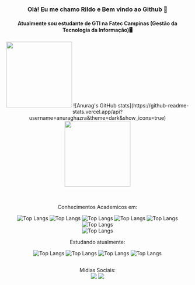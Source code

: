 <div class="container" align="center">

### Olá! Eu me chamo Rildo e Bem vindo ao Github 👋
#### Atualmente sou estudante de GTI na Fatec Campinas (Gestão da Tecnologia da Informação)🖥️

</div>
<div align="center">
  <img height="180em" src="https://github-readme-stats.vercel.app/api?username=rldclaro&show_icons=true&theme=dark&include_all_commits=true"/>
   ![Anurag's GitHub stats](https://github-readme-stats.vercel.app/api?username=anuraghazra&theme=dark&show_icons=true)
  <img height="180em" src="https://github-readme-stats.vercel.app/api/top-langs/?username=rldclaro&layout=compact&langs_count=7&theme=dark"/>
</div>

##

<div style="display: inline_block" align="center"><br>
   Conhecimentos Academicos em:
   <br>
  
   
   ![Top Langs](https://img.shields.io/badge/HTML5-E34F26?style=for-the-badge&logo=html5&logoColor=white)
   ![Top Langs](https://img.shields.io/badge/CSS3-1572B6?style=for-the-badge&logo=css3&logoColor=white)
   ![Top Langs](https://img.shields.io/badge/PHP-777BB4?style=for-the-badge&logo=php&logoColor=white)
   ![Top Langs](https://img.shields.io/badge/JavaScript-323330?style=for-the-badge&logo=javascript&logoColor=F7DF1E)
   ![Top Langs](https://img.shields.io/badge/MySQL-00000F?style=for-the-badge&logo=mysql&logoColor=white)	
   ![Top Langs](https://img.shields.io/badge/Bootstrap-563D7C?style=for-the-badge&logo=bootstrap&logoColor=white)	
   ![Top Langs](https://img.shields.io/badge/jQuery-0769AD?style=for-the-badge&logo=jquery&logoColor=white)	
  
   Estudando atualmente: <br>
  
   ![Top Langs](https://img.shields.io/badge/Java-ED8B00?style=for-the-badge&logo=java&logoColor=white)
   ![Top Langs](https://img.shields.io/badge/Databricks-FF3621?style=for-the-badge&logo=Databricks&logoColor=white)
   ![Top Langs](https://img.shields.io/badge/Scala-DC322F?style=for-the-badge&logo=scala&logoColor=white)
   ![Top Langs](https://img.shields.io/badge/Python-3776AB?style=for-the-badge&logo=python&logoColor=white)

</div>
  
  ##

<div style="display: inline_block" align="center">  Midias Sociais: <br>
  <a href="https://instagram.com/rld.claro" target="_blank"><img src="https://img.shields.io/badge/-Instagram-%23E4405F?style=for-the-badge&logo=instagram&logoColor=white" target="_blank"></a>
  <a href="https://www.linkedin.com/in/rildo-claro-4662b0141/" target="_blank"><img src="https://img.shields.io/badge/-LinkedIn-%230077B5?style=for-the-badge&logo=linkedin&logoColor=white" target="_blank"></a> 
